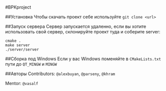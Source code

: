 #BPKproject

##Установка
Чтобы скачать проект себе используйте `git clone <url>`

##Запуск сервера
Сервер запускается удаленно, если вы хотите использовать свой сервер, склонируйте проект туда и соберите server:
```
cmake .
make server
./server/server
```

##Сборка под Windows
Если у вас Windows поменяйте в `CMakeLists.txt` пути до `QT_MINGW` и `MINGW`

##Авторы
Contributors: `@alexbuyan`, `@parseny`, `@khram`

Mentor: `@vasalf`

